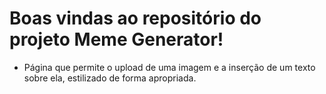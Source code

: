 # Boas vindas ao repositório do projeto Meme Generator!

* Página que permite o upload de uma imagem e a inserção de um texto sobre ela, estilizado de forma apropriada.

